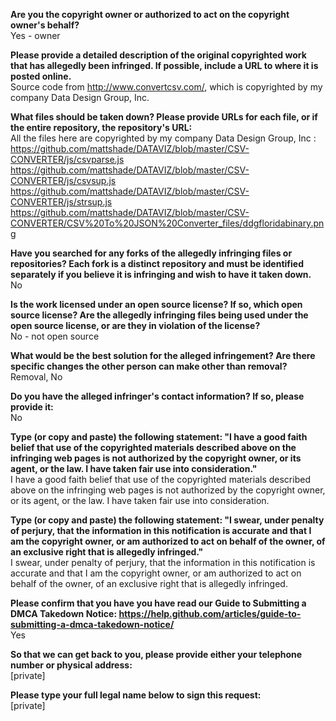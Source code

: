 **Are you the copyright owner or authorized to act on the copyright owner's behalf?**  
Yes - owner  
  
**Please provide a detailed description of the original copyrighted work that has allegedly been infringed. If possible, include a URL to where it is posted online.**  
Source code from http://www.convertcsv.com/, which is copyrighted by my company Data Design Group, Inc.  
  
**What files should be taken down? Please provide URLs for each file, or if the entire repository, the repository's URL:**  
All the files here are copyrighted by my company Data Design Group, Inc :  
https://github.com/mattshade/DATAVIZ/blob/master/CSV-CONVERTER/js/csvparse.js  
https://github.com/mattshade/DATAVIZ/blob/master/CSV-CONVERTER/js/csvsup.js  
https://github.com/mattshade/DATAVIZ/blob/master/CSV-CONVERTER/js/strsup.js  
https://github.com/mattshade/DATAVIZ/blob/master/CSV-CONVERTER/CSV%20To%20JSON%20Converter_files/ddgfloridabinary.png  
  
**Have you searched for any forks of the allegedly infringing files or repositories? Each fork is a distinct repository and must be identified separately if you believe it is infringing and wish to have it taken down.**  
No  
  
**Is the work licensed under an open source license? If so, which open source license? Are the allegedly infringing files being used under the open source license, or are they in violation of the license?**  
No - not open source  
  
**What would be the best solution for the alleged infringement? Are there specific changes the other person can make other than removal?**  
Removal, No  
  
**Do you have the alleged infringer's contact information? If so, please provide it:**  
No  
  
**Type (or copy and paste) the following statement: "I have a good faith belief that use of the copyrighted materials described above on the infringing web pages is not authorized by the copyright owner, or its agent, or the law. I have taken fair use into consideration."**  
I have a good faith belief that use of the copyrighted materials described above on the infringing web pages is not authorized by the copyright owner, or its agent, or the law. I have taken fair use into consideration.  
  
**Type (or copy and paste) the following statement: "I swear, under penalty of perjury, that the information in this notification is accurate and that I am the copyright owner, or am authorized to act on behalf of the owner, of an exclusive right that is allegedly infringed."**  
I swear, under penalty of perjury, that the information in this notification is accurate and that I am the copyright owner, or am authorized to act on behalf of the owner, of an exclusive right that is allegedly infringed.  
  
**Please confirm that you have you have read our Guide to Submitting a DMCA Takedown Notice: https://help.github.com/articles/guide-to-submitting-a-dmca-takedown-notice/**  
Yes  
  
**So that we can get back to you, please provide either your telephone number or physical address:**  
[private]  
  
**Please type your full legal name below to sign this request:**  
[private]  
